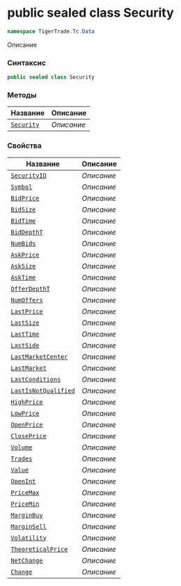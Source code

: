 
# public sealed class Security
```csharp
namespace TigerTrade.Tc.Data
```



Описание

### Синтаксис
```csharp
public sealed class Security
```


### Методы
| Название | Описание |
| --- | --- |
| [`Security`](./Security.cs/Методы/Security.md) | *Описание* |

### Свойства
| Название | Описание |
| --- | --- |
| [`SecurityID`](./Security.cs/Свойства/SecurityID.md) | *Описание* |
| [`Symbol`](./Security.cs/Свойства/Symbol.md) | *Описание* |
| [`BidPrice`](./Security.cs/Свойства/BidPrice.md) | *Описание* |
| [`BidSize`](./Security.cs/Свойства/BidSize.md) | *Описание* |
| [`BidTime`](./Security.cs/Свойства/BidTime.md) | *Описание* |
| [`BidDepthT`](./Security.cs/Свойства/BidDepthT.md) | *Описание* |
| [`NumBids`](./Security.cs/Свойства/NumBids.md) | *Описание* |
| [`AskPrice`](./Security.cs/Свойства/AskPrice.md) | *Описание* |
| [`AskSize`](./Security.cs/Свойства/AskSize.md) | *Описание* |
| [`AskTime`](./Security.cs/Свойства/AskTime.md) | *Описание* |
| [`OfferDepthT`](./Security.cs/Свойства/OfferDepthT.md) | *Описание* |
| [`NumOffers`](./Security.cs/Свойства/NumOffers.md) | *Описание* |
| [`LastPrice`](./Security.cs/Свойства/LastPrice.md) | *Описание* |
| [`LastSize`](./Security.cs/Свойства/LastSize.md) | *Описание* |
| [`LastTime`](./Security.cs/Свойства/LastTime.md) | *Описание* |
| [`LastSide`](./Security.cs/Свойства/LastSide.md) | *Описание* |
| [`LastMarketCenter`](./Security.cs/Свойства/LastMarketCenter.md) | *Описание* |
| [`LastMarket`](./Security.cs/Свойства/LastMarket.md) | *Описание* |
| [`LastConditions`](./Security.cs/Свойства/LastConditions.md) | *Описание* |
| [`LastIsNotQualified`](./Security.cs/Свойства/LastIsNotQualified.md) | *Описание* |
| [`HighPrice`](./Security.cs/Свойства/HighPrice.md) | *Описание* |
| [`LowPrice`](./Security.cs/Свойства/LowPrice.md) | *Описание* |
| [`OpenPrice`](./Security.cs/Свойства/OpenPrice.md) | *Описание* |
| [`ClosePrice`](./Security.cs/Свойства/ClosePrice.md) | *Описание* |
| [`Volume`](./Security.cs/Свойства/Volume.md) | *Описание* |
| [`Trades`](./Security.cs/Свойства/Trades.md) | *Описание* |
| [`Value`](./Security.cs/Свойства/Value.md) | *Описание* |
| [`OpenInt`](./Security.cs/Свойства/OpenInt.md) | *Описание* |
| [`PriceMax`](./Security.cs/Свойства/PriceMax.md) | *Описание* |
| [`PriceMin`](./Security.cs/Свойства/PriceMin.md) | *Описание* |
| [`MarginBuy`](./Security.cs/Свойства/MarginBuy.md) | *Описание* |
| [`MarginSell`](./Security.cs/Свойства/MarginSell.md) | *Описание* |
| [`Volatility`](./Security.cs/Свойства/Volatility.md) | *Описание* |
| [`TheoreticalPrice`](./Security.cs/Свойства/TheoreticalPrice.md) | *Описание* |
| [`NetChange`](./Security.cs/Свойства/NetChange.md) | *Описание* |
| [`Change`](./Security.cs/Свойства/Change.md) | *Описание* |



